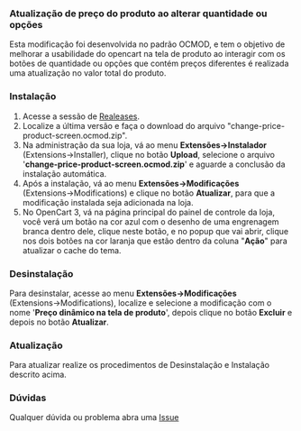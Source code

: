 ### Atualização de preço do produto ao alterar quantidade ou opções

Esta modificação foi desenvolvida no padrão OCMOD, e tem o objetivo de melhorar a usabilidade do opencart na tela de produto ao interagir com os botões de quantidade ou opções que contém preços diferentes é realizada uma atualização no valor total do produto.

### Instalação

 1. Acesse a sessão de [Realeases](https://github.com/andrelacomski/change-price-product-screen-opencart/releases).
 2. Localize a última versão e faça o download do arquivo "change-price-product-screen.ocmod.zip".
 3. Na administração da sua loja, vá ao menu **Extensões→Instalador** (Extensions→Installer), clique no botão **Upload**, selecione o arquivo '**change-price-product-screen.ocmod.zip**' e aguarde a conclusão da instalação automática.
 4. Após a instalação, vá ao menu **Extensões→Modificações** (Extensions→Modifications) e clique no botão **Atualizar**, para que a modificação instalada seja adicionada na loja.
 5. No OpenCart 3, vá na página principal do painel de controle da loja, você verá um botão na cor azul com o desenho de uma engrenagem branca dentro dele, clique neste botão, e no popup que vai abrir, clique nos dois botões na cor laranja que estão dentro da coluna "**Ação**" para atualizar o cache do tema.

### Desinstalação

Para desinstalar, acesse ao menu **Extensões→Modificações** (Extensions→Modifications),  localize e selecione a modificação com o nome '**Preço dinâmico na tela de produto**', depois clique no botão **Excluir** e depois no botão **Atualizar**.

### Atualização

Para atualizar realize os procedimentos de Desinstalação e Instalação descrito acima.

### Dúvidas

Qualquer dúvida ou problema abra uma [Issue](http://github.com/andrelacomski/change-price-product-screen-opencart/issues/new)
